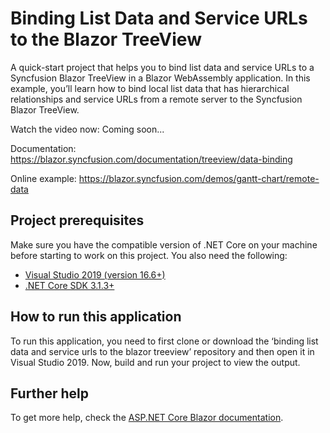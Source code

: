 # Binding List Data and Service URLs to the Blazor TreeView

A quick-start project that helps you to bind list data and service URLs to a Syncfusion Blazor TreeView in a Blazor WebAssembly application. In this example, you’ll learn how to bind local list data that has hierarchical relationships and service URLs from a remote server to the Syncfusion Blazor TreeView.

Watch the video now: Coming soon...

Documentation: https://blazor.syncfusion.com/documentation/treeview/data-binding

Online example: https://blazor.syncfusion.com/demos/gantt-chart/remote-data

## Project prerequisites
Make sure you have the compatible version of .NET Core on your machine before starting to work on this project. You also need the following:
* [Visual Studio 2019 (version 16.6+)]( https://visualstudio.microsoft.com/downloads)
* [.NET Core SDK 3.1.3+](https://dotnet.microsoft.com/download/dotnet-core/3.1)

## How to run this application
To run this application, you need to first clone or download the ‘binding list data and service urls to the blazor treeview’ repository and then open it in Visual Studio 2019. Now, build and run your project to view the output.

## Further help

To get more help, check the [ASP.NET Core Blazor documentation](https://docs.microsoft.com/en-us/aspnet/core/blazor).
